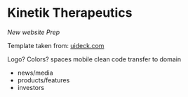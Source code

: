 # Kinetik Therapeutics
  
*New website Prep*
  
Template taken from: [uideck.com](https://uideck.com/templates/basic/)
  
Logo?
Colors?
spaces
mobile
clean code
transfer to domain

- news/media
- products/features
- investors